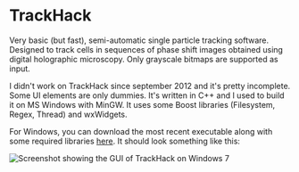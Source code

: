 TrackHack
=========

Very basic (but fast), semi-automatic single particle tracking software. Designed to track cells in
sequences of phase shift images obtained using digital holographic microscopy. Only grayscale
bitmaps are supported as input.

I didn't work on TrackHack since september 2012 and it's pretty incomplete. Some UI elements are
only dummies. It's written in C++ and I used to build it on MS Windows with MinGW. It uses some
Boost libraries (Filesystem, Regex, Thread) and wxWidgets.

For Windows, you can download the most recent executable along with some required libraries
[here](https://www.dropbox.com/s/oxhqlemuo986t2r/track_hack_2015-02-25.zip?dl=1).
It should look something like this:

![Screenshot showing the GUI of TrackHack on Windows 7](https://www.dropbox.com/s/ufdf6d4655lh22h/TrackHackScreenshot.png?dl=1 "Trackees are added by entering a name in the text box and hitting return. The right list box shows the frames in which the user marked the selected cell's position (to correct its trajectory).")
